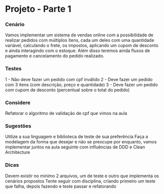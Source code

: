 # Projeto - Parte 1

### Cenário

Vamos implementar um sistema de vendas online com a possibilidade de realizar pedidos com múltiplos itens, cada um deles com uma quantidade variável, calculando o frete, os impostos, aplicando um cupom de desconto e ainda interagindo com o estoque. Além disso teremos ainda fluxos de pagamento e cancelamento do pedido realizado.

### Testes
1 - Não deve fazer um pedido com cpf inválido
2 - Deve fazer um pedido com 3 itens (com descrição, preço e quantidade)
3 - Deve fazer um pedido com cupom de desconto (percentual sobre o total do pedido)

### Considere

Refatorar o algoritmo de validação de cpf que vimos na aula

### Sugestões

Utilize a sua linguagem e biblioteca de teste de sua preferência
Faça a modelagem da forma que desejar e não se preocupe por enquanto, vamos implementar juntos na aula seguinte com influências de DDD e Clean Architecture

### Dicas
Devem existir no mínimo 2 arquivos, um de teste e outro que implementa os cenários propostos
Tente seguir com disciplina, criando primeiro um teste que falha, depois fazendo e teste passar e refatorando